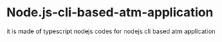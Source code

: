 # Node.js-cli-based-atm-application
it is made of typescript nodejs codes for nodejs cli based atm application
